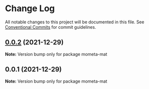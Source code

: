 # Change Log

All notable changes to this project will be documented in this file.
See [Conventional Commits](https://conventionalcommits.org) for commit guidelines.

## [0.0.2](https://github.com/余聪/mometa-mat/compare/v0.0.1...v0.0.2) (2021-12-29)

**Note:** Version bump only for package mometa-mat

## 0.0.1 (2021-12-29)

**Note:** Version bump only for package mometa-mat
